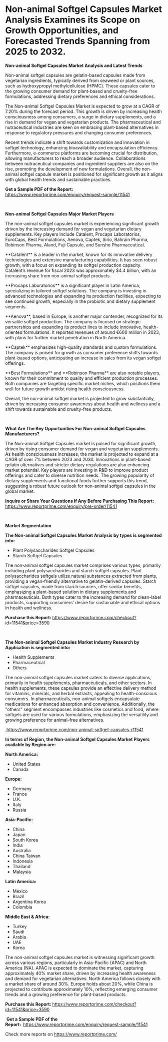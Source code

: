<p><h1>Non-animal Softgel Capsules Market Analysis Examines its Scope on Growth Opportunities, and Forecasted Trends Spanning from 2025 to 2032.</h1></p><p><strong>Non-animal Softgel Capsules Market Analysis and Latest Trends</strong></p>
<p><p>Non-animal softgel capsules are gelatin-based capsules made from vegetarian ingredients, typically derived from seaweed or plant sources, such as hydroxypropyl methylcellulose (HPMC). These capsules cater to the growing consumer demand for plant-based and cruelty-free formulations, addressing dietary preferences and ethical considerations.</p><p>The Non-animal Softgel Capsules Market is expected to grow at a CAGR of 7.20% during the forecast period. This growth is driven by increasing health consciousness among consumers, a surge in dietary supplements, and a rise in demand for vegan and vegetarian products. The pharmaceutical and nutraceutical industries are keen on embracing plant-based alternatives in response to regulatory pressures and changing consumer preferences.</p><p>Recent trends indicate a shift towards customization and innovation in softgel technology, enhancing bioavailability and encapsulation efficiency. Furthermore, e-commerce platforms are becoming crucial for distribution, allowing manufacturers to reach a broader audience. Collaborations between nutraceutical companies and ingredient suppliers are also on the rise, promoting the development of new formulations. Overall, the non-animal softgel capsule market is positioned for significant growth as it aligns with global health trends and sustainable practices.</p></p>
<p><strong>Get a Sample PDF of the Report:&nbsp;</strong> <a href="https://www.reportprime.com/enquiry/request-sample/11541?utm_campaign=3583&utm_medium=2&utm_source=Github&utm_content=ia&utm_term=20032025&utm_id=non-animal-softgel-capsules">https://www.reportprime.com/enquiry/request-sample/11541</a></p>
<p>&nbsp;</p>
<p><strong>Non-animal Softgel Capsules Major Market Players</strong></p>
<p><p>The non-animal softgel capsules market is experiencing significant growth driven by the increasing demand for vegan and vegetarian dietary supplements. Key players include Catalent, Procaps Laboratorios, EuroCaps, Best Formulations, Aenova, Captek, Sirio, Bahrain Pharma, Robinson Pharma, Aland, Fuji Capsule, and Sunsho Pharmaceutical.</p><p>**Catalent** is a leader in the market, known for its innovative delivery technologies and extensive manufacturing capabilities. It has seen robust growth, with a focus on expanding its softgel production capacity. Catalent’s revenue for fiscal 2023 was approximately $4.4 billion, with an increasing share from non-animal softgel products.</p><p>**Procaps Laboratorios** is a significant player in Latin America, specializing in tailored softgel solutions. The company is investing in advanced technologies and expanding its production facilities, expecting to see continued growth, especially in the probiotic and dietary supplement segments.</p><p>**Aenova**, based in Europe, is another major contender, recognized for its versatile softgel production. The company is focused on strategic partnerships and expanding its product lines to include innovative, health-oriented formulations. It reported revenues of around €600 million in 2023, with plans for further market penetration in North America.</p><p>**Captek** emphasizes high-quality standards and custom formulations. The company is poised for growth as consumer preference shifts towards plant-based options, anticipating an increase in sales from its vegan softgel offerings.</p><p>**Best Formulations** and **Robinson Pharma** are also notable players, known for their commitment to quality and efficient production processes. Both companies are targeting specific market niches, which positions them well for future growth amidst rising health consciousness.</p><p>Overall, the non-animal softgel market is projected to grow substantially, driven by increasing consumer awareness about health and wellness and a shift towards sustainable and cruelty-free products.</p></p>
<p>&nbsp;</p>
<p><strong>What Are The Key Opportunities For Non-animal Softgel Capsules Manufacturers?</strong></p>
<p><p>The Non-animal Softgel Capsules market is poised for significant growth, driven by rising consumer demand for vegan and vegetarian supplements. As health consciousness increases, the market is projected to expand at a CAGR of over 7% between 2023 and 2030. Innovations in plant-based gelatin alternatives and stricter dietary regulations are also enhancing market potential. Key players are investing in R&D to improve product offerings and cater to diverse nutrition needs. The growing popularity of dietary supplements and functional foods further supports this trend, suggesting a robust future outlook for non-animal softgel capsules in the global market.</p></p>
<p><strong>Inquire or Share Your Questions If Any Before Purchasing This Report:</strong> <a href="https://www.reportprime.com/enquiry/pre-order/11541?utm_campaign=3583&utm_medium=2&utm_source=Github&utm_content=ia&utm_term=20032025&utm_id=non-animal-softgel-capsules">https://www.reportprime.com/enquiry/pre-order/11541</a></p>
<p>&nbsp;</p>
<p><strong>Market Segmentation</strong></p>
<p><strong>The Non-animal Softgel Capsules Market Analysis by types is segmented into:</strong></p>
<p><ul><li>Plant Polysaccharides Softgel Capsules</li><li>Starch Softgel Capsules</li></ul></p>
<p><p>The non-animal softgel capsules market comprises various types, primarily including plant polysaccharides and starch softgel capsules. Plant polysaccharides softgels utilize natural substances extracted from plants, providing a vegan-friendly alternative to gelatin-derived capsules. Starch softgel capsules, made from starch sources, offer similar benefits, emphasizing a plant-based solution in dietary supplements and pharmaceuticals. Both types cater to the increasing demand for clean-label products, supporting consumers' desire for sustainable and ethical options in health and wellness.</p></p>
<p><strong>Purchase this Report:&nbsp;</strong><a href="https://www.reportprime.com/checkout?id=11541&price=3590&utm_campaign=3583&utm_medium=2&utm_source=Github&utm_content=ia&utm_term=20032025&utm_id=non-animal-softgel-capsules">https://www.reportprime.com/checkout?id=11541&price=3590</a></p>
<p>&nbsp;</p>
<p><strong>The Non-animal Softgel Capsules Market Industry Research by Application is segmented into:</strong></p>
<p><ul><li>Health Supplements</li><li>Pharmaceutical</li><li>Others</li></ul></p>
<p><p>The non-animal softgel capsules market caters to diverse applications, primarily in health supplements, pharmaceuticals, and other sectors. In health supplements, these capsules provide an effective delivery method for vitamins, minerals, and herbal extracts, appealing to health-conscious consumers. In pharmaceuticals, non-animal softgels encapsulate medications for enhanced absorption and convenience. Additionally, the "others" segment encompasses industries like cosmetics and food, where softgels are used for various formulations, emphasizing the versatility and growing preference for animal-free alternatives.</p></p>
<p><a href="https://www.reportprime.com/non-animal-softgel-capsules-r11541?utm_campaign=3583&utm_medium=2&utm_source=Github&utm_content=ia&utm_term=20032025&utm_id=non-animal-softgel-capsules">&nbsp;https://www.reportprime.com/non-animal-softgel-capsules-r11541</a></p>
<p><strong>In terms of Region, the Non-animal Softgel Capsules Market Players available by Region are:</strong></p>
<p>
    <p> <strong> North America: </strong>
        <ul>
            <li>United States</li>
            <li>Canada</li>
        </ul>
        </p> 
    <p> <strong> Europe: </strong>
        <ul>
            <li>Germany</li>
            <li>France</li>
            <li>U.K.</li>
            <li>Italy</li>
            <li>Russia</li>
        </ul>
        </p> 
    <p> <strong> Asia-Pacific: </strong>
        <ul>
            <li>China</li>
            <li>Japan</li>
            <li>South Korea</li>
            <li>India</li>
            <li>Australia</li>
            <li>China Taiwan</li>
            <li>Indonesia</li>
            <li>Thailand</li>
            <li>Malaysia</li>
        </ul>
        </p> 
    <p> <strong> Latin America: </strong>
        <ul>
            <li>Mexico</li>
            <li>Brazil</li>
            <li>Argentina Korea</li>
            <li>Colombia</li>
        </ul>
        </p> 
    <p> <strong> Middle East & Africa: </strong>
        <ul>
            <li>Turkey</li>
            <li>Saudi</li>
            <li>Arabia</li>
            <li>UAE</li>
            <li>Korea</li>
        </ul>
    </p>
    </p>
<p><p>The non-animal softgel capsules market is witnessing significant growth across various regions, particularly in Asia-Pacific (APAC) and North America (NA). APAC is expected to dominate the market, capturing approximately 40% market share, driven by increasing health awareness and demand for vegetarian alternatives. North America follows closely with a market share of around 30%. Europe holds about 20%, while China is projected to contribute approximately 10%, reflecting emerging consumer trends and a growing preference for plant-based products.</p></p>
<p><strong>Purchase this Report: </strong><a href="https://www.reportprime.com/checkout?id=11541&price=3590&utm_campaign=3583&utm_medium=2&utm_source=Github&utm_content=ia&utm_term=20032025&utm_id=non-animal-softgel-capsules">https://www.reportprime.com/checkout?id=11541&price=3590</a></p>
<p>&nbsp;<strong>Get a Sample PDF of the Report:&nbsp;&nbsp;</strong><a href="https://www.reportprime.com/enquiry/request-sample/11541?utm_campaign=3583&utm_medium=2&utm_source=Github&utm_content=ia&utm_term=20032025&utm_id=non-animal-softgel-capsules">https://www.reportprime.com/enquiry/request-sample/11541</a></p>
<p><strong></strong></p>
<p>Check more reports on <a href="https://www.reportprime.com/?utm_campaign=3583&utm_medium=2&utm_source=Github&utm_content=ia&utm_term=20032025&utm_id=non-animal-softgel-capsules">https://www.reportprime.com/</a></p>